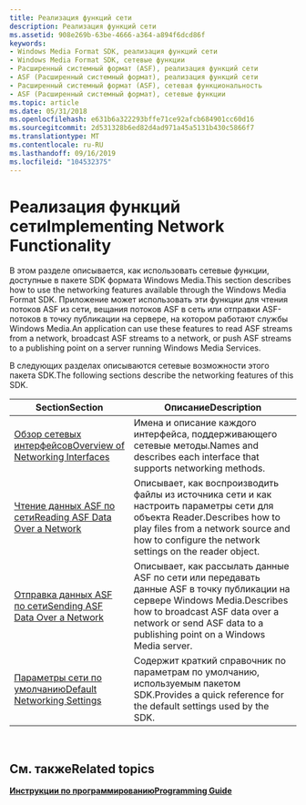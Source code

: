 ```yaml
---
title: Реализация функций сети
description: Реализация функций сети
ms.assetid: 908e269b-63be-4666-a364-a894f6dcd86f
keywords:
- Windows Media Format SDK, реализация функций сети
- Windows Media Format SDK, сетевые функции
- Расширенный системный формат (ASF), реализация функций сети
- ASF (Расширенный системный формат), реализация функций сети
- Расширенный системный формат (ASF), сетевая функциональность
- ASF (Расширенный системный формат), сетевые функции
ms.topic: article
ms.date: 05/31/2018
ms.openlocfilehash: e631b6a322293bffe71ce92afcb684901cc60d16
ms.sourcegitcommit: 2d531328b6ed82d4ad971a45a5131b430c5866f7
ms.translationtype: MT
ms.contentlocale: ru-RU
ms.lasthandoff: 09/16/2019
ms.locfileid: "104532375"
---
```

# <a name="implementing-network-functionality"></a><span data-ttu-id="8eb5b-109">Реализация функций сети</span><span class="sxs-lookup"><span data-stu-id="8eb5b-109">Implementing Network Functionality</span></span>

<span data-ttu-id="8eb5b-110">В этом разделе описывается, как использовать сетевые функции, доступные в пакете SDK формата Windows Media.</span><span class="sxs-lookup"><span data-stu-id="8eb5b-110">This section describes how to use the networking features available through the Windows Media Format SDK.</span></span> <span data-ttu-id="8eb5b-111">Приложение может использовать эти функции для чтения потоков ASF из сети, вещания потоков ASF в сеть или отправки ASF-потоков в точку публикации на сервере, на котором работают службы Windows Media.</span><span class="sxs-lookup"><span data-stu-id="8eb5b-111">An application can use these features to read ASF streams from a network, broadcast ASF streams to a network, or push ASF streams to a publishing point on a server running Windows Media Services.</span></span>

<span data-ttu-id="8eb5b-112">В следующих разделах описываются сетевые возможности этого пакета SDK.</span><span class="sxs-lookup"><span data-stu-id="8eb5b-112">The following sections describe the networking features of this SDK.</span></span>



| <span data-ttu-id="8eb5b-113">Section</span><span class="sxs-lookup"><span data-stu-id="8eb5b-113">Section</span></span>                                                                    | <span data-ttu-id="8eb5b-114">Описание</span><span class="sxs-lookup"><span data-stu-id="8eb5b-114">Description</span></span>                                                                                                          |
|----------------------------------------------------------------------------|----------------------------------------------------------------------------------------------------------------------|
| [<span data-ttu-id="8eb5b-115">Обзор сетевых интерфейсов</span><span class="sxs-lookup"><span data-stu-id="8eb5b-115">Overview of Networking Interfaces</span></span>](overview-of-networking-interfaces.md) | <span data-ttu-id="8eb5b-116">Имена и описание каждого интерфейса, поддерживающего сетевые методы.</span><span class="sxs-lookup"><span data-stu-id="8eb5b-116">Names and describes each interface that supports networking methods.</span></span>                                                 |
| [<span data-ttu-id="8eb5b-117">Чтение данных ASF по сети</span><span class="sxs-lookup"><span data-stu-id="8eb5b-117">Reading ASF Data Over a Network</span></span>](reading-asf-data-over-a-network.md)     | <span data-ttu-id="8eb5b-118">Описывает, как воспроизводить файлы из источника сети и как настроить параметры сети для объекта Reader.</span><span class="sxs-lookup"><span data-stu-id="8eb5b-118">Describes how to play files from a network source and how to configure the network settings on the reader object.</span></span>    |
| [<span data-ttu-id="8eb5b-119">Отправка данных ASF по сети</span><span class="sxs-lookup"><span data-stu-id="8eb5b-119">Sending ASF Data Over a Network</span></span>](sending-asf-data-over-a-network.md)     | <span data-ttu-id="8eb5b-120">Описывает, как рассылать данные ASF по сети или передавать данные ASF в точку публикации на сервере Windows Media.</span><span class="sxs-lookup"><span data-stu-id="8eb5b-120">Describes how to broadcast ASF data over a network or send ASF data to a publishing point on a Windows Media server.</span></span> |
| [<span data-ttu-id="8eb5b-121">Параметры сети по умолчанию</span><span class="sxs-lookup"><span data-stu-id="8eb5b-121">Default Networking Settings</span></span>](default-networking-settings.md)             | <span data-ttu-id="8eb5b-122">Содержит краткий справочник по параметрам по умолчанию, используемым пакетом SDK.</span><span class="sxs-lookup"><span data-stu-id="8eb5b-122">Provides a quick reference for the default settings used by the SDK.</span></span>                                                 |



 

## <a name="related-topics"></a><span data-ttu-id="8eb5b-123">См. также</span><span class="sxs-lookup"><span data-stu-id="8eb5b-123">Related topics</span></span>

<dl> <dt>

[<span data-ttu-id="8eb5b-124">**Инструкции по программированию**</span><span class="sxs-lookup"><span data-stu-id="8eb5b-124">**Programming Guide**</span></span>](programming-guide.md)
</dt> </dl>

 

 




